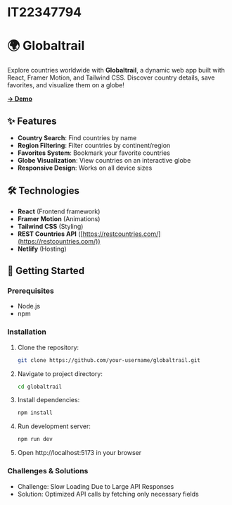 # IT22347794

# 🌍 Globaltrail

Explore countries worldwide with **Globaltrail**, a dynamic web app built with React, Framer Motion, and Tailwind CSS. Discover country details, save favorites, and visualize them on a globe!

[**→ Demo**](https://globaltrail.netlify.app/)

## ✨ Features
- **Country Search**: Find countries by name
- **Region Filtering**: Filter countries by continent/region
- **Favorites System**: Bookmark your favorite countries
- **Globe Visualization**: View countries on an interactive globe
- **Responsive Design**: Works on all device sizes

## 🛠 Technologies
- **React** (Frontend framework)
- **Framer Motion** (Animations)
- **Tailwind CSS** (Styling)
- **REST Countries API** ([https://restcountries.com/](https://restcountries.com/))
- **Netlify** (Hosting)

## 🚀 Getting Started

### Prerequisites
- Node.js 
- npm

### Installation
1. Clone the repository:
   ```bash
   git clone https://github.com/your-username/globaltrail.git

2. Navigate to project directory:
   ```bash
   cd globaltrail

3. Install dependencies:
   ```bash
   npm install

4. Run development server:
   ```bash
   npm run dev

5. Open http://localhost:5173 in your browser

### Challenges & Solutions
- Challenge: Slow Loading Due to Large API Responses
- Solution: Optimized API calls by fetching only necessary fields